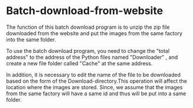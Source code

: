# Batch-download-from-website
The function of this batch download program is to unzip the zip file downloaded from the website and put the images from the same factory into the same folder. 

To use the batch download program, you need to change the "total address" to the address of the Python files named "Downloader" , and create a new file folder called "Cache" at the same address.

In addition, it is necessary to edit the name of the file to be downloaded based on the form of the Download-directory.This operation will affect the location where the images are stored. Since, we assume that the images from the same factory will have a same id and thus will be put into a same folder. 
